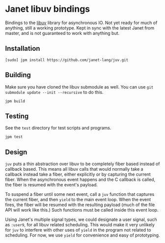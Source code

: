 # Janet libuv bindings

Bindings to the [libuv](https://libuv.org/) library for asynchronous IO.
Not yet ready for much of anything, still a working prototype. Kept in sync
with the latest Janet from master, and is not guaranteed to work with anything but.

## Installation

```
[sudo] jpm install https://github.com/janet-lang/juv.git
```

## Building

Make sure you have cloned the libuv submodule as well. You can use `git submodule update --init --recursive` to do this.

```
jpm build
```

## Testing

See the `test` directory for test scripts and programs.

```
jpm test
```

## Design

`juv` puts a thin abstraction over libuv to be completely fiber based instead of
callback based. This means all libuv calls that would normally take a callback
instead take a fiber, either explicitly or by capturing the current fiber. When
the asynchronous event happens and the C callback is called, the fiber is resumed
with the event's payload.

To suspend a fiber until some next event, call a `juv` function that
captures the current fiber, and then `yield` to the main event loop. When the
event fires, the fiber will be resumed with the resulting payload
(much of the file API will work like this.) Such functions
must be called inside this event loop.

Using Janet's multiple signal types, we could designate a user signal, such
as `:user9`, for all libuv related scheduling. This would make it very unlikely
for `juv` to interfere with other uses of `yield` in the program not related
to scheduling. For now, we use `yield` for convenience and easy of prototyping.

